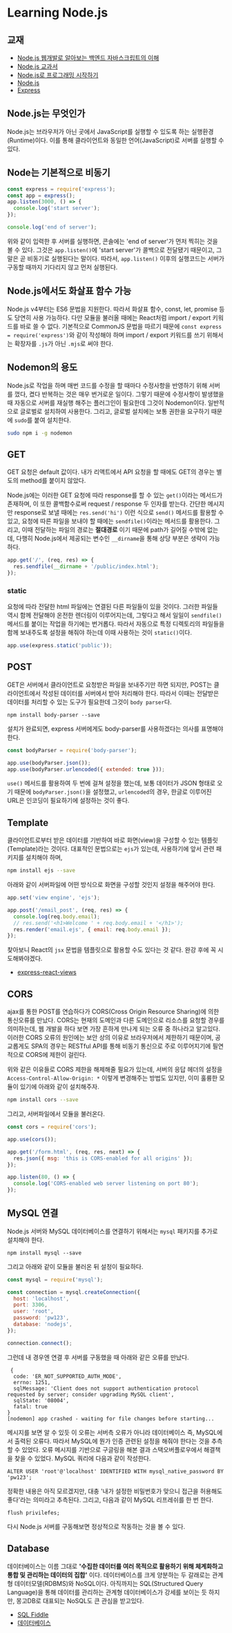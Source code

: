 # Learning Node.js

## 교재

- [Node.js 웹개발로 알아보는 백엔드 자바스크립트의 이해](https://www.inflearn.com/course/node-js-%EC%9B%B9%EA%B0%9C%EB%B0%9C#)
- [Node.js 교과서](http://www.yes24.com/Product/Goods/91213376)
- [Node.js로 프로그래밍 시작하기](http://www.yes24.com/Product/Goods/86429845)
- [Node.js](https://nodejs.org/ko/about/)
- [Express](https://expressjs.com/ko/starter/installing.html)

## Node.js는 무엇인가

Node.js는 브라우저가 아닌 곳에서 JavaScript를 실행할 수 있도록 하는 실행환경(Runtime)이다. 이를 통해 클라이언트와 동일한 언어(JavaScript)로 서버를 실행할 수 있다.

## Node는 기본적으로 비동기

```javascript
const express = require('express');
const app = express();
app.listen(3000, () => {
  console.log('start server');
});

console.log('end of server');
```

위와 같이 입력한 후 서버를 실행하면, 콘솔에는 'end of server'가 먼저 찍히는 것을 볼 수 있다. 그것은 `app.listen()`에 'start server'가 콜백으로 전달됐기 때문이고, 그말은 곧 비동기로 실행된다는 말이다. 따라서, `app.listen()` 이후의 실행코드는 서버가 구동할 때까지 기다리지 않고 먼저 실행된다.

## Node.js에서도 화살표 함수 가능

Node.js v4부터는 ES6 문법을 지원한다. 따라서 화살표 함수, const, let, promise 등도 당연히 사용 가능하다.
다만 모듈을 불러올 때에는 React처럼 import / export 키워드를 바로 쓸 수 없다. 기본적으로 CommonJS 문법을 따르기 때문에 `const express = require('express')`와 같이 작성해야 하며 import / export 키워드를 쓰기 위해서는 확장자를 `.js`가 아닌 `.mjs`로 써야 한다.

## Nodemon의 용도

Node.js로 작업을 하며 매번 코드를 수정을 할 때마다 수정사항을 반영하기 위해 서버를 껐다, 켰다 반복하는 것은 매우 번거로운 일이다. 그렇기 때문에 수정사항이 발생했을 때 자동으로 서버를 재실행 해주는 플러그인이 필요한데 그것이 Nodemon이다. 일반적으로 글로벌로 설치하여 사용한다. 그리고, 글로벌 설치에는 보통 권한을 요구하기 때문에 `sudo`를 붙여 설치한다.

```bash
sudo npm i -g nodemon
```

## GET

GET 요청은 default 값이다. 내가 리액트에서 API 요청을 할 때에도 GET의 경우는 별도의 method를 붙이지 않았다.

Node.js에는 이러한 GET 요청에 따라 response를 할 수 있는 `get()`이라는 메서드가 존재하며, 이 또한 콜백함수로써 request / response 두 인자를 받는다. 간단한 메시지만 response로 보낼 때에는 `res.send('hi')` 이런 식으로 `send()` 메서드를 활용할 수 있고, 요청에 따른 파일을 보내야 할 때에는 `sendfile()`이라는 메서드를 활용한다. 그리고, 이때 전달하는 파일의 경로는 **절대경로** 이기 때문에 path가 길어질 수밖에 없는데, 다행히 Node.js에서 제공되는 변수인 `__dirname`을 통해 상당 부분은 생략이 가능하다.

```javascript
app.get('/', (req, res) => {
  res.sendfile(__dirname + '/public/index.html');
});
```

### static

요청에 따라 전달한 html 파일에는 연결된 다른 파일들이 있을 것이다. 그러한 파일들 역시 함께 전달해야 온전한 렌더링이 이루어지는데, 그렇다고 해서 일일이 `sendfile()` 메서드를 붙이는 작업을 하기에는 번거롭다. 따라서 자동으로 특정 디렉토리의 파일들을 함께 보내주도록 설정을 해줘야 하는데 이때 사용하는 것이 `static()`이다.

```javascript
app.use(express.static('public'));
```

## POST

GET은 서버에서 클라이언트로 요청받은 파일을 보내주기만 하면 되지만, POST는 클라이언트에서 작성된 데이터를 서버에서 받아 처리해야 한다. 따라서 이때는 전달받은 데이터를 처리할 수 있는 도구가 필요한데 그것이 `body parser`다.

`npm install body-parser --save`

설치가 완료되면, express 서버에게도 body-parser를 사용하겠다는 의사를 표명해야 한다.

```javascript
const bodyParser = require('body-parser');

app.use(bodyParser.json());
app.use(bodyParser.urlencoded({ extended: true }));
```

`use()` 메서드를 활용하여 두 번에 걸쳐 설정을 했는데, 보통 데이터가 JSON 형태로 오기 때문에 `bodyParser.json()`을 설정했고, `urlencoded`의 경우, 한글로 이루어진 URL은 인코딩이 필요하기에 설정하는 것이 좋다.

## Template

클라이언트로부터 받은 데이터를 기반하여 바로 화면(view)을 구성할 수 있는 템플릿(Template)라는 것이다. 대표적인 문법으로는 `ejs`가 있는데, 사용하기에 앞서 관련 패키지를 설치해야 하며,

```bash
npm install ejs --save
```

아래와 같이 서버파일에 어떤 방식으로 화면을 구성할 것인지 설정을 해주어야 한다.

```javascript
app.set('view engine', 'ejs');

app.post('/email_post', (req, res) => {
  console.log(req.body.email);
  // res.send('<h1>Welcome ' + req.body.email + '</h1>');
  res.render('email.ejs', { email: req.body.email });
});
```

찾아보니 React의 `jsx` 문법을 템플릿으로 활용할 수도 있다는 것 같다. 완강 후에 꼭 시도해봐야겠다.

- [express-react-views](https://github.com/reactjs/express-react-views)

## CORS

ajax를 통한 POST를 연습하다가 CORS(Cross Origin Resource Sharing)에 의한 통신오류를 만났다. CORS는 현재의 도메인과 다른 도메인으로 리소스를 요청할 경우를 의미하는데, 웹 개발을 하다 보면 가장 흔하게 만나게 되는 오류 중 하나라고 알고있다. 이러한 CORS 오류의 원인에는 보안 상의 이유로 브라우저에서 제한하기 때문이며, 공교롭게도 SPA의 경우는 RESTful API를 통해 비동기 통신으로 주로 이루어지기에 필연적으로 CORS에 제한이 걸린다.

위와 같은 이유들로 CORS 제한을 해제해줄 필요가 있는데, 서버의 응답 헤더의 설정을 `Access-Control-Allow-Origin: *` 이렇게 변경해주는 방법도 있지만, 이미 훌륭한 모듈이 있기에 아래와 같이 설치해주자.

```bash
npm install cors --save
```

그리고, 서버파일에서 모듈을 불러온다.

```javascript
const cors = require('cors');

app.use(cors());

app.get('/form.html', (req, res, next) => {
  res.json({ msg: 'this is CORS-enabled for all origins' });
});

app.listen(80, () => {
  console.log('CORS-enabled web server listening on port 80');
});
```

## MySQL 연결

Node.js 서버와 MySQL 데이터베이스를 연결하기 위해서는 `mysql` 패키지를 추가로 설치해야 한다.

```shell
npm install mysql --save
```

그리고 아래와 같이 모듈을 불러온 뒤 설정이 필요하다.

```javascript
const mysql = require('mysql');

const connection = mysql.createConnection({
  host: 'localhost',
  port: 3306,
  user: 'root',
  password: 'pw123',
  database: 'nodejs',
});

connection.connect();
```

그런데 내 경우엔 연결 후 서버를 구동했을 때 아래와 같은 오류를 만났다.

```shell
 {
  code: 'ER_NOT_SUPPORTED_AUTH_MODE',
  errno: 1251,
  sqlMessage: 'Client does not support authentication protocol requested by server; consider upgrading MySQL client',
  sqlState: '08004',
  fatal: true
}
[nodemon] app crashed - waiting for file changes before starting...
```

메시지를 보면 알 수 있듯 이 오류는 서버측 오류가 아니라 데이터베이스 즉, MySQL에서 출력된 오류다. 따라서 MySQL에 뭔가 인증 관련된 설정을 해줘야 한다는 것을 추측할 수 있었다.
오류 메시지를 기반으로 구글링을 해본 결과 스택오버플로우에서 해결책을 찾을 수 있었다.
MySQL 쿼리에 다음과 같이 작성한다.

```shell
ALTER USER 'root'@'localhost' IDENTIFIED WITH mysql_native_password BY 'pw123';
```

정확한 내용은 아직 모르겠지만, 대충 '내가 설정한 비밀번호가 맞으니 접근을 허용해도 좋다'라는 의미라고 추측된다. 그리고, 다음과 같이 MySQL 리프레쉬를 한 번 한다.

```shell
flush privilefes;
```

다시 Node.js 서버를 구동해보면 정상적으로 작동하는 것을 볼 수 있다.

## Database

데이터베이스는 이름 그대로 **'수집한 데이터를 여러 목적으로 활용하기 위해 체계화하고 통합 및 관리하는 데이터의 집합'** 이다.
데이터베이스를 크게 양분하는 두 갈래로는 관계형 데이터모델(RDBMS)와 NoSQL이다. 아직까지는 SQL(Structured Query Language)을 통해 데이터를 관리하는 관계형 데이터베이스가 강세를 보이는 듯 하지만, 몽고DB로 대표되는 NoSQL도 큰 관심을 받고있다.

- [SQL Fiddle](http://sqlfiddle.com/)
- [데이터베이스](https://ko.wikipedia.org/wiki/%EB%8D%B0%EC%9D%B4%ED%84%B0%EB%B2%A0%EC%9D%B4%EC%8A%A4)
